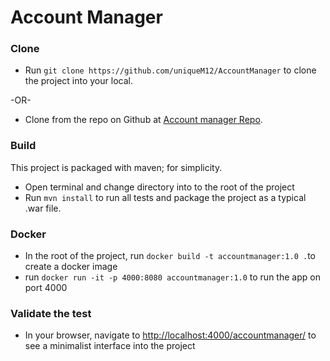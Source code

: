# Account Manager 

### Clone 
* Run `git clone https://github.com/uniqueM12/AccountManager` to clone the project into your local.

-OR-

* Clone from the repo on Github at [Account manager Repo](https://github.com/uniqueM12/AccountManager).
### Build 
This project is packaged with maven; for simplicity.
* Open terminal and change directory into to the root of the project
* Run `mvn install` to run all tests and package the project as a typical .war file.
### Docker 
- In the root of the project, run `docker build -t accountmanager:1.0 .`to create a docker image
- run `docker run -it -p 4000:8080 accountmanager:1.0` to run the app on port 4000
### Validate the test
- In your browser, navigate to [http://localhost:4000/accountmanager/](http://localhost:4000/accountmanager/) to see a minimalist interface into the project

